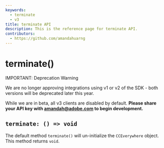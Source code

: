 ```yaml
---
keywords:
  - terminate
  - v3
title: terminate API
description: This is the reference page for terminate API.
contributors:
  - https://github.com/amandahuarng
--- 
```


# terminate()

<InlineAlert variant="error" slots="header, text1, text2" />

IMPORTANT: Deprecation Warning

We are no longer approving integrations using v1 or v2 of the SDK - both versions will be deprecated later this year.

While we are in beta, all v3 clients are disabled by default. **Please share your API key with amandah@adobe.com to begin development.**

## `terminate: () => void`

The default method `terminate()` will un-initialize the `CCEverywhere` object. This method returns `void`.
